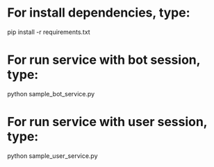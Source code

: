# For install dependencies, type:
pip install -r requirements.txt

# For run service with bot session, type: 
python sample_bot_service.py

# For run service with user session, type: 
python sample_user_service.py
